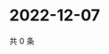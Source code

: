# 2022-12-07

共 0 条

<!-- BEGIN WEIBO -->
<!-- 最后更新时间 Wed Dec 07 2022 09:13:11 GMT+0800 (China Standard Time) -->

<!-- END WEIBO -->
